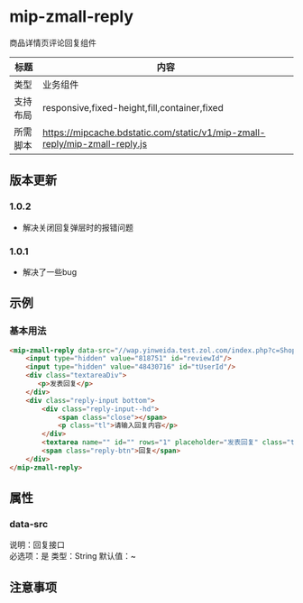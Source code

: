 # mip-zmall-reply

商品详情页评论回复组件

标题|内容
----|----
类型|业务组件
支持布局|responsive,fixed-height,fill,container,fixed
所需脚本|https://mipcache.bdstatic.com/static/v1/mip-zmall-reply/mip-zmall-reply.js

## 版本更新

### 1.0.2

- 解决关闭回复弹层时的报错问题

### 1.0.1

- 解决了一些bug

## 示例

### 基本用法
```html
<mip-zmall-reply data-src="//wap.yinweida.test.zol.com/index.php?c=Shop_Ajax_Mip_MipReview&a=ReviewRely">
    <input type="hidden" value="818751" id="reviewId"/>
    <input type="hidden" value="48430716" id="tUserId"/>
    <div class="textareaDiv">
       <p>发表回复</p>
    </div>
    <div class="reply-input bottom">
        <div class="reply-input--hd">
            <span class="close"></span>
            <p class="tl">请输入回复内容</p>
        </div>
        <textarea name="" id="" rows="1" placeholder="发表回复" class="textarea"></textarea>
        <span class="reply-btn">回复</span>
    </div>
</mip-zmall-reply>
```

## 属性

### data-src

说明：回复接口      
必选项：是
类型：String
默认值：~

## 注意事项
